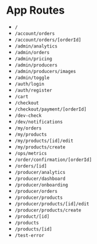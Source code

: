 # App Routes

- `/`
- `/account/orders`
- `/account/orders/[orderId]`
- `/admin/analytics`
- `/admin/orders`
- `/admin/pricing`
- `/admin/producers`
- `/admin/producers/images`
- `/admin/toggle`
- `/auth/login`
- `/auth/register`
- `/cart`
- `/checkout`
- `/checkout/payment/[orderId]`
- `/dev-check`
- `/dev/notifications`
- `/my/orders`
- `/my/products`
- `/my/products/[id]/edit`
- `/my/products/create`
- `/ops/metrics`
- `/order/confirmation/[orderId]`
- `/orders/[id]`
- `/producer/analytics`
- `/producer/dashboard`
- `/producer/onboarding`
- `/producer/orders`
- `/producer/products`
- `/producer/products/[id]/edit`
- `/producer/products/create`
- `/product/[id]`
- `/products`
- `/products/[id]`
- `/test-error`
